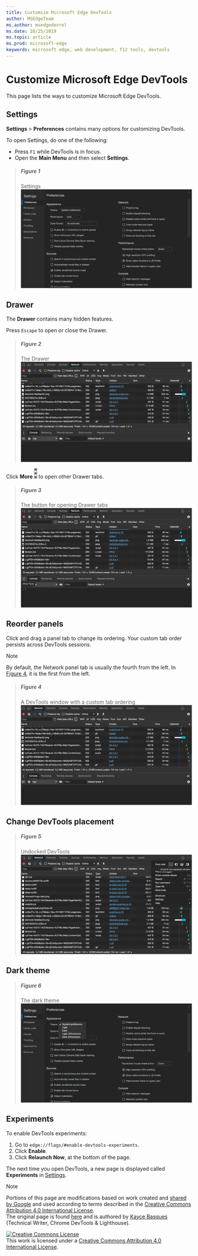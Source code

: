 ```yaml
---
title: Customize Microsoft Edge DevTools
author: MSEdgeTeam
ms.author: msedgedevrel
ms.date: 10/25/2019
ms.topic: article
ms.prod: microsoft-edge
keywords: microsoft edge, web development, f12 tools, devtools
---
```

<!-- Copyright Kayce Basques 

   Licensed under the Apache License, Version 2.0 (the "License");
   you may not use this file except in compliance with the License.
   You may obtain a copy of the License at

       http://www.apache.org/licenses/LICENSE-2.0

   Unless required by applicable law or agreed to in writing, software
   distributed under the License is distributed on an "AS IS" BASIS,
   WITHOUT WARRANTIES OR CONDITIONS OF ANY KIND, either express or implied.
   See the License for the specific language governing permissions and
   limitations under the License.  -->





# Customize Microsoft Edge DevTools   

  

This page lists the ways to customize Microsoft Edge DevTools.  

## Settings   

**Settings** > **Preferences** contains many options for customizing DevTools.  

To open Settings, do one of the following:  

*   Press `F1` while DevTools is in focus.  
*   Open the **Main Menu** and then select **Settings**.  

> ##### Figure 1  
> Settings  
> ![Settings][ImageSettings]  

## Drawer   

The **Drawer** contains many hidden features.  

Press `Escape` to open or close the Drawer.  

> ##### Figure 2  
> The Drawer  
> ![The Drawer][ImageDrawerExample]  

Click **More** ![More][ImageMoreIcon]  to open other Drawer tabs.  

> ##### Figure 3  
> The button for opening Drawer tabs  
> ![The button for opening Drawer tabs][ImageMoreDrawerTabs]  

## Reorder panels   

Click and drag a panel tab to change its ordering.  Your custom tab order persists across DevTools sessions.  

> [!NOTE]
> By default, the Network panel tab is usually the fourth from the left.  In [Figure 4](#figure-4), it is the first from the left.  

> ##### Figure 4  
> A DevTools window with a custom tab ordering    
> ![A DevTools window with a custom panel tab ordering][ImageCustomTabOrdering]  

## Change DevTools placement   

<!--See [Microsoft Edge DevTools Placement][DevToolsPlacement].  -->  

<!--todo: add placement section when available -->  

> ##### Figure 5  
> Undocked DevTools  
> ![Undocked DevTools][ImageUndock]  

## Dark theme   

<!--See [Enable Dark Theme][DarkTheme].  -->  

<!--todo: add dark theme section when available -->  

> ##### Figure 6  
> The dark theme  
> ![The dark theme][ImageDarkTheme]  

## Experiments   

To enable DevTools experiments:  

1.  Go to `edge://flags/#enable-devtools-experiments`.  
1.  Click **Enable**.  
1.  Click **Relaunch Now**, at the bottom of the page.  

The next time you open DevTools, a new page is displayed called **Experiments** in [Settings](#settings).  

   

  

<!-- image links -->  

[ImageMoreIcon]: images/more-icon.msft.png  

[ImageSettings]: images/settings-preferences.msft.png "Figure 1: Settings"  
[ImageDrawerExample]: images/drawer-open.msft.png "Figure 2: The Drawer"  
[ImageMoreDrawerTabs]: images/drawer-open-more-tools.msft.png "Figure 3: The button for opening Drawer tabs"  
[ImageCustomTabOrdering]: images/network-first-position.msft.png "Figure 4: A DevTools window with a custom panel tab ordering"  
[ImageUndock]: images/dev-tools-dock-side.msft.png " Figure 5: Undocked DevTools"  
[ImageDarkTheme]: images/settings-appearance-theme.msft.png " Figure 6: The dark theme"  

<!-- links -->  

<!--[DevToolsPlacement]: placement.md ""  -->  
<!--[DarkTheme]: dark-theme.md ""  -->  

> [!NOTE]
> Portions of this page are modifications based on work created and [shared by Google][GoogleSitePolicies] and used according to terms described in the [Creative Commons Attribution 4.0 International License][CCA4IL].  
> The original page is found [here](https://developers.google.com/web/tools/chrome-devtools/customize/index) and is authored by [Kayce Basques][KayceBasques] \(Technical Writer, Chrome DevTools & Lighthouse\).  

[![Creative Commons License][CCby4Image]][CCA4IL]  
This work is licensed under a [Creative Commons Attribution 4.0 International License][CCA4IL].  

[CCA4IL]: http://creativecommons.org/licenses/by/4.0  
[CCby4Image]: https://i.creativecommons.org/l/by/4.0/88x31.png  
[GoogleSitePolicies]: https://developers.google.com/terms/site-policies  
[KayceBasques]: https://developers.google.com/web/resources/contributors/kaycebasques  
